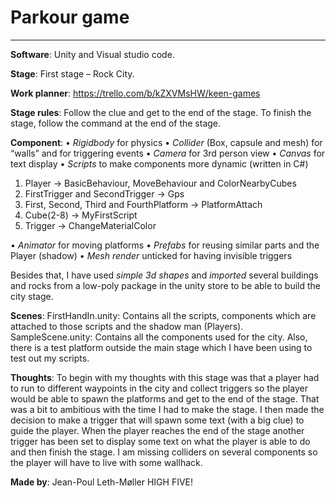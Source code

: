 # Parkour game
___

**Software**: Unity and Visual studio code.

**Stage**: First stage – Rock City.

**Work planner**: https://trello.com/b/kZXVMsHW/keen-games

**Stage rules**: Follow the clue and get to the end of the stage. To finish the stage, follow the command at the end of the stage.

**Component**: 
•	*Rigidbody* for physics
•	*Collider* (Box, capsule and mesh) for “walls” and for triggering events
•	*Camera* for 3rd person view 
•	*Canvas* for text display
•	*Scripts* to make components more dynamic (written in C#)
1.	Player -> BasicBehaviour, MoveBehaviour and ColorNearbyCubes
2.	FirstTrigger and  SecondTrigger -> Gps
3.	First, Second, Third and FourthPlatform -> PlatformAttach
4.	Cube(2-8) -> MyFirstScript
5.	Trigger -> ChangeMaterialColor

•	*Animator* for moving platforms 
•	*Prefabs* for reusing similar parts and the Player (shadow)
•	*Mesh render* unticked for having invisible triggers 

Besides that, I have used *simple 3d shapes* and *imported* several buildings and rocks from a low-poly package in the unity store to be able to build the city stage.

**Scenes**: 
FirstHandIn.unity: Contains all the scripts, components which are attached to those scripts and the shadow man (Players).
SampleScene.unity: Contains all the components used for the city. Also, there is a test platform outside the main stage which I have been using to test out my scripts.

**Thoughts**: To begin with my thoughts with this stage was that a player had to run to different waypoints in the city and collect triggers so the player would be able to spawn the platforms and get to the end of the stage. That was a bit to ambitious with the time I had to make the stage. I then made the decision to make a trigger that will spawn some text (with a big clue) to guide the player. When the player reaches the end of the stage another trigger has been set to display some text on what the player is able to do and then finish the stage.
I am missing colliders on several components so the player will have to live with some wallhack.

**Made by**: Jean-Poul Leth-Møller
HIGH FIVE!
